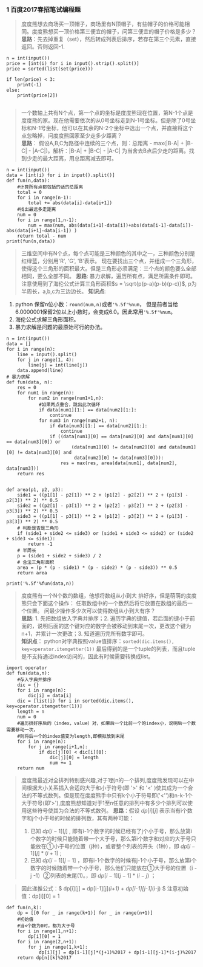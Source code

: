 ### 1 百度2017春招笔试编程题
> 度度熊想去商场买一顶帽子，商场里有N顶帽子，有些帽子的价格可能相同。度度熊想买一顶价格第三便宜的帽子，问第三便宜的帽子价格是多少？     
**思路**：先去掉重复（set），然后转成列表后排序，若存在第三个元素，直接返回。否则返回-1.

```
n = int(input())
price = [int(i) for i in input().strip().split()]
price = sorted(list(set(price)))
 
if len(price) < 3:
    print(-1)
else:
    print(price[2])
    
```
> 一个数轴上共有N个点，第一个点的坐标是度度熊现在位置，第N-1个点是度度熊的家。现在他需要依次的从0号坐标走到N-1号坐标。但是除了0号坐标和N-1号坐标，他可以在其余的N-2个坐标中选出一个点，并直接将这个点忽略掉，问度度熊回家至少走多少距离？   
 **思路**： 假设A,B,C为路径中连续的三个点，则：总距离 - max(|B-A| + |B-C| - |A-C|)。解析：|B-A| + |B-C| - |A-C| 为当舍去B点后少走的距离。找到少走的最大距离，用总距离减去即可。
 
```
n = int(input())
data = [int(i) for i in input().split()]
def fun(n,data):
    #计算所有点都包括的话的总距离
    total = 0
    for i in range(n-1):
        total += abs(data[i]-data[i+1])
    #找出最远多走距离
    num = 0
    for i in range(1,n-1):
        num = max(num, abs(data[i+1]-data[i])+abs(data[i-1]-data[i])-abs(data[i+1]-data[i-1]) )
    return total - num
print(fun(n,data))
```
> 三维空间中有N个点，每个点可能是三种颜色的其中之一，三种颜色分别是红绿蓝，分别用'R', 'G', 'B'表示。 现在要找出三个点，并组成一个三角形，使得这个三角形的面积最大。但是三角形必须满足：三个点的颜色要么全部相同，要么全部不同。
**思路**:
暴力求解，遍历所有点，满足所需条件即可。注意使用到了海伦公式计算三角形面积$s = \sqrt{p(p-a)(p-b)(p-c)}$, p为半周长，a,b,c为三边边长。
**知识点**: 
1. python 保留n位小数：`round(num,n)`或者`'%.5f'%num`， 但是前者当给6.0000001保留2位以上小数时，会变成6.0。因此常用`'%.5f'%num`。  
2. 海伦公式求解三角形面积。
3. 暴力求解是问题的最原始可行的办法。

```
n = int(input())
data = []
for i in range(n):
    line = input().split()
    for j in range(1, 4):
        line[j] = int(line[j])
    data.append(line)
# 暴力求解
def fun(data, n):
    res = 0
    for num1 in range(n):
        for num2 in range(num1+1,n):
            #如果两点重合，跳出此次循环
            if data[num1][1:] == data[num2][1:]:
                continue
            for num3 in range(num2+1, n):
                if data[num3][1:] == data[num2][1:]:
                    continue
                if ((data[num1][0] == data[num2][0] and data[num1][0] == data[num3][0]) or
                        (data[num1][0] != data[num2][0] and data[num1][0] != data[num3][0] and
                         data[num2][0] != data[num3][0])):
                    res = max(res, area(data[num1], data[num2], data[num3]))
    return res
 
 
def area(p1, p2, p3):
    side1 = ((p1[1] - p2[1]) ** 2 + (p1[2] - p2[2]) ** 2 + (p1[3] - p2[3]) ** 2) ** 0.5
    side2 = ((p2[1] - p3[1]) ** 2 + (p2[2] - p3[2]) ** 2 + (p2[3] - p3[3]) ** 2) ** 0.5
    side3 = ((p1[1] - p3[1]) ** 2 + (p1[2] - p3[2]) ** 2 + (p1[3] - p3[3]) ** 2) ** 0.5
    # 判断是否是三角形
    if (side1 + side2 <= side3) or (side1 + side3 <= side2) or (side2 + side3 <= side1):
        return -1
    # 半周长
    p = (side1 + side2 + side3) / 2
    # 合法三角形面积
    area = (p * (p - side1) * (p - side2) * (p - side3)) ** 0.5
    return area
 
print('%.5f'%fun(data,n))

```
> 度度熊有一个N个数的数组，他想将数组从小到大 排好序，但是萌萌的度度熊只会下面这个操作：
任取数组中的一个数然后将它放置在数组的最后一个位置。
问最少操作多少次可以使得数组从小到大有序？   
**思路**: 1. 先把数组放入字典并排序；2. 遍历字典的键值，若后面的键小于前面的，说明后面的这个键对应的数字会被移动到末尾一次，更改这个键为n+1，并累计一次更改；3. 知道遍历完所有数字即可。  
**知识点**： python对字典按照value值排序：`sorted(dic.items(), key=operator.itemgetter(1))` 最后得到的是一个tuple的列表，而且tuple是不支持通过index访问的，因此有时候需要转换成list。

```
import operator
def fun(data,n):
    #存入字典并排序
    dic = {}
    for i in range(n):
        dic[i] = data[i]
    dic = [list(i) for i in sorted(dic.items(), key=operator.itemgetter(1))]
    length = n
    num = 0
    #遍历排好序后的（index，value）对，如果后一个比前一个的index小，说明后一个数需要移动一次，
    #则将后一个的index值变为length,即模拟放到末尾
    for i in range(n):
        for j in range(i+1,n):
            if dic[j][0] < dic[i][0]:
                dic[j][0] = length
                num += 1
    return num
```
> 度度熊最近对全排列特别感兴趣,对于1到n的一个排列,度度熊发现可以在中间根据大小关系插入合适的大于和小于符号(即 '>' 和 '<' )使其成为一个合法的不等式数列。但是现在度度熊手中只有k个小于符号即('<'')和n-k-1个大于符号(即'>'),度度熊想知道对于1至n任意的排列中有多少个排列可以使用这些符号使其为合法的不等式数列。
> **思路**：假设 $dp[i][j]$  表示当有i个数字和j个小于号的时候的排列数，其有两种可能：
> 1. 已知 $dp[i-1][j]$ , 即有i-1个数字的时候已经有了j个小于号，那么放第i个数字的时候只能随着带一个大于号，那么第i个数字和对应的大于号只能放在①小于号的位置（j种），或者整个列表的开头（1种），即 $dp[i-1][j]*(i+1)$ ;
> 2. 已知 $dp[i-1][j-1]$ ，即有i-1个数字的时候有j-1个小于号，那么放第i个数字的时候随着带一个小于号，那么他们只能放在①大于号的位置（i - j -1）②列表的末尾(1)。，即 $dp[i-1][j-1]*(i-j)$ ；

>因此递推公式：$ dp[i][j] = dp[i-1][j]*(i+1) + dp[i-1][j-1]*(i-j) $
>注意初始值：dp[i][0] = 1

```
def fun(n,k):
    dp = [[0 for _ in range(k+1)] for _ in range(n+1)]
    #初始值
    #当<个数为0时，都为大于号
    for i in range(1,n+1):
        dp[i][0] = 1
    for i in range(2,n+1):
        for j in range(1,k+1):
            dp[i][j] = dp[i-1][j]*(j+1)%2017 + dp[i-1][j-1]*(i-j)%2017
    return dp[n][k]%2017
```
